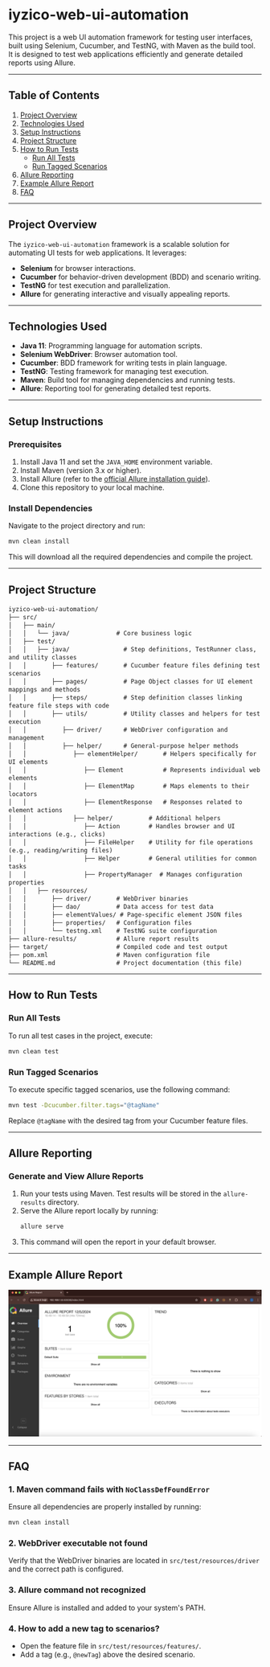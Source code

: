 
# iyzico-web-ui-automation

This project is a web UI automation framework for testing user interfaces, built using Selenium, Cucumber, and TestNG, with Maven as the build tool. It is designed to test web applications efficiently and generate detailed reports using Allure.

---

## Table of Contents

1. [Project Overview](#project-overview)
2. [Technologies Used](#technologies-used)
3. [Setup Instructions](#setup-instructions)
4. [Project Structure](#project-structure)
5. [How to Run Tests](#how-to-run-tests)
    - [Run All Tests](#run-all-tests)
    - [Run Tagged Scenarios](#run-tagged-scenarios)
6. [Allure Reporting](#allure-reporting)
7. [Example Allure Report](#example-allure-report)
8. [FAQ](#faq)

---

## Project Overview

The `iyzico-web-ui-automation` framework is a scalable solution for automating UI tests for web applications. It leverages:
- **Selenium** for browser interactions.
- **Cucumber** for behavior-driven development (BDD) and scenario writing.
- **TestNG** for test execution and parallelization.
- **Allure** for generating interactive and visually appealing reports.

---

## Technologies Used

- **Java 11**: Programming language for automation scripts.
- **Selenium WebDriver**: Browser automation tool.
- **Cucumber**: BDD framework for writing tests in plain language.
- **TestNG**: Testing framework for managing test execution.
- **Maven**: Build tool for managing dependencies and running tests.
- **Allure**: Reporting tool for generating detailed test reports.

---

## Setup Instructions

### Prerequisites
1. Install Java 11 and set the `JAVA_HOME` environment variable.
2. Install Maven (version 3.x or higher).
3. Install Allure (refer to the [official Allure installation guide](https://docs.qameta.io/allure/)).
4. Clone this repository to your local machine.

### Install Dependencies
Navigate to the project directory and run:
```bash
mvn clean install
```

This will download all the required dependencies and compile the project.

---

## Project Structure

```
iyzico-web-ui-automation/
├── src/
│   ├── main/
│   │   └── java/             # Core business logic
│   ├── test/
│   │   ├── java/               # Step definitions, TestRunner class, and utility classes
│   │       ├── features/       # Cucumber feature files defining test scenarios
│   │       ├── pages/          # Page Object classes for UI element mappings and methods
│   │       ├── steps/          # Step definition classes linking feature file steps with code
│   │       ├── utils/          # Utility classes and helpers for test execution
│   │          ├── driver/      # WebDriver configuration and management
│   │          ├── helper/      # General-purpose helper methods
│   │             ├── elementHelper/       # Helpers specifically for UI elements
│   │                ├── Element           # Represents individual web elements
│   │                ├── ElementMap        # Maps elements to their locators
│   │                ├── ElementResponse   # Responses related to element actions
│   │             ├── helper/          # Additional helpers
│   │                ├── Action        # Handles browser and UI interactions (e.g., clicks)
│   │                ├── FileHelper    # Utility for file operations (e.g., reading/writing files)
│   │                ├── Helper        # General utilities for common tasks
│   │                ├── PropertyManager  # Manages configuration properties
│   │   ├── resources/
│   │       ├── driver/       # WebDriver binaries
│   │       ├── dao/          # Data access for test data
│   │       ├── elementValues/ # Page-specific element JSON files
│   │       ├── properties/   # Configuration files
│   │       └── testng.xml    # TestNG suite configuration
├── allure-results/           # Allure report results
├── target/                   # Compiled code and test output
├── pom.xml                   # Maven configuration file
└── README.md                 # Project documentation (this file)
```

---

## How to Run Tests

### Run All Tests
To run all test cases in the project, execute:
```bash
mvn clean test
```

### Run Tagged Scenarios
To execute specific tagged scenarios, use the following command:
```bash
mvn test -Dcucumber.filter.tags="@tagName"
```

Replace `@tagName` with the desired tag from your Cucumber feature files.

---

## Allure Reporting

### Generate and View Allure Reports
1. Run your tests using Maven. Test results will be stored in the `allure-results` directory.
2. Serve the Allure report locally by running:
   ```bash
   allure serve
   ```
3. This command will open the report in your default browser.

---

## Example Allure Report

![Allure Report Screenshot](src/test/resources/screenshots/allure-report-examle.png)

---

## FAQ

### 1. Maven command fails with `NoClassDefFoundError`
Ensure all dependencies are properly installed by running:
   ```bash
   mvn clean install
   ```

### 2. WebDriver executable not found
Verify that the WebDriver binaries are located in `src/test/resources/driver` and the correct path is configured.

### 3. Allure command not recognized
Ensure Allure is installed and added to your system's PATH.

### 4. How to add a new tag to scenarios?
- Open the feature file in `src/test/resources/features/`.
- Add a tag (e.g., `@newTag`) above the desired scenario.